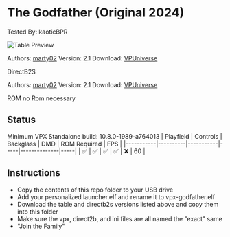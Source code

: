 # The Godfather (Original 2024)
Tested By: kaoticBPR    

![Table Preview](https://vpuniverse.com/screenshots/monthly_2024_04/desktopGodfather.png.d520e10c4ae6ed41d146f19bfc992155.png)

Authors: [marty02](https://vpuniverse.com/profile/16531-marty02/)
Version: 2.1
Download: [VPUniverse](https://vpuniverse.com/files/file/19352-godfather/)

DirectB2S

Authors: [marty02](https://vpuniverse.com/profile/16531-marty02/)
Version: 2.1
Download: [VPUniverse](https://vpuniverse.com/files/file/19352-godfather/)

ROM no Rom necessary

## Status 

Minimum VPX Standalone build: 10.8.0-1989-a764013
| Playfield | Controls | Backglass | DMD | ROM Required | FPS | 
|-----------|----------|-----------|-----|--------------|-----|
| :white_check_mark: | :white_check_mark: | :white_check_mark: | :white_check_mark: | :x: | 60 |

## Instructions

- Copy the contents of this repo folder to your USB drive
- Add your personalized launcher.elf and rename it to vpx-godfather.elf
- Download the table and directb2s versions listed above and copy them into this folder
- Make sure the vpx, direct2b, and ini files are all named the "exact" same
- "Join the Family"

